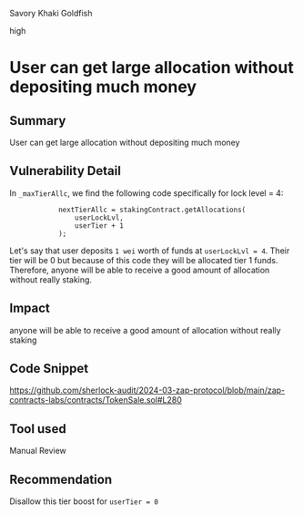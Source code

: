 Savory Khaki Goldfish

high

# User can get large allocation without depositing much money

## Summary

User can get large allocation without depositing much money

## Vulnerability Detail

In `_maxTierAllc`, we find the following code specifically for lock level = 4:

```solidity
            nextTierAllc = stakingContract.getAllocations(
                userLockLvl,
                userTier + 1
            );
```

Let's say that user deposits `1 wei` worth of funds at `userLockLvl = 4`. Their tier will be 0 but because of this code they will be allocated tier 1 funds. Therefore, anyone will be able to receive a good amount of allocation without really staking. 

## Impact

anyone will be able to receive a good amount of allocation without really staking

## Code Snippet

https://github.com/sherlock-audit/2024-03-zap-protocol/blob/main/zap-contracts-labs/contracts/TokenSale.sol#L280

## Tool used

Manual Review

## Recommendation

Disallow this tier boost for `userTier = 0`